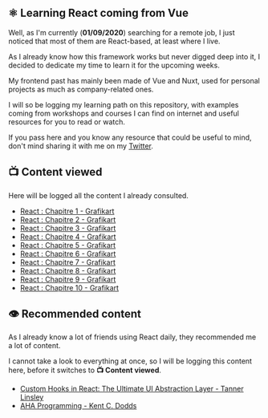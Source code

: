 ⚛ Learning React coming from Vue
---

Well, as I'm currently (**01/09/2020**) searching for a remote job, I just noticed that most of them are React-based, at least where I live.

As I already know how this framework works but never digged deep into it, I decided to dedicate my time to learn it for the upcoming weeks.

My frontend past has mainly been made of Vue and Nuxt, used for personal projects as much as company-related ones.

I will so be logging my learning path on this repository, with examples coming from workshops and courses I can find on internet and useful resources for you to read or watch.

If you pass here and you know any resource that could be useful to mind, don't mind sharing it with me on my [Twitter](https://twitter.com/yaeeelglx).

📺 Content viewed
---

Here will be logged all the content I already consulted.

- [React : Chapitre 1 - Grafikart](https://www.youtube.com/watch?v=SMgQlTSoXf0)
- [React : Chapitre 2 - Grafikart](https://www.youtube.com/watch?v=SMgQlTSoXf0)
- [React : Chapitre 3 - Grafikart](https://www.youtube.com/watch?v=SMgQlTSoXf0)
- [React : Chapitre 4 - Grafikart](https://www.youtube.com/watch?v=SMgQlTSoXf0)
- [React : Chapitre 5 - Grafikart](https://www.youtube.com/watch?v=SMgQlTSoXf0)
- [React : Chapitre 6 - Grafikart](https://www.youtube.com/watch?v=SMgQlTSoXf0)
- [React : Chapitre 7 - Grafikart](https://www.youtube.com/watch?v=SMgQlTSoXf0)
- [React : Chapitre 8 - Grafikart](https://www.youtube.com/watch?v=SMgQlTSoXf0)
- [React : Chapitre 9 - Grafikart](https://www.youtube.com/watch?v=SMgQlTSoXf0)
- [React : Chapitre 10 - Grafikart](https://www.youtube.com/watch?v=SMgQlTSoXf0)

👁 Recommended content
---

As I already know a lot of friends using React daily, they recommended me a lot of content.

I cannot take a look to everything at once, so I will be logging this content here, before it switches to **📺 Content viewed**.

- [Custom Hooks in React: The Ultimate UI Abstraction Layer - Tanner Linsley](https://www.youtube.com/watch?v=J-g9ZJha8FE)
- [AHA Programming - Kent C. Dodds](https://kentcdodds.com/blog/aha-programming)
